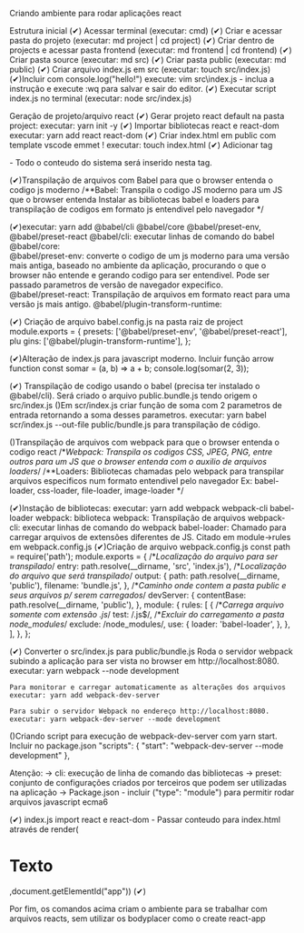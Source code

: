 Criando ambiente para rodar aplicações react

Estrutura inicial
  (✔) Acessar terminal (executar: cmd)
  (✔) Criar e acessar pasta do projeto (executar: md project | cd project)
  (✔) Criar dentro de projects e acessar pasta frontend (executar: md frontend | cd frontend)
  (✔) Criar pasta source (executar: md src)
  (✔) Criar pasta public (executar: md public)
  (✔) Criar arquivo index.js em src (executar: touch src/index.js)
    (✔)Incluir com console.log("hello!")
      execute: vim src\index.js - inclua a instrução e execute :wq para salvar e sair do editor.
  (✔) Executar script index.js no terminal (executar: node src/index.js)
  
Geração de projeto/arquivo react
(✔) Gerar projeto react default na pasta project: 
    executar: yarn init -y
(✔) Importar bibliotecas react e react-dom 
    executar: yarn add react react-dom
(✔) Criar index.html em public com template vscode emmet ! 
    executar: touch index.html
  (✔) Adicionar tag <div id="app"></div> - Todo o conteudo do sistema será inserido nesta tag.

(✔)Transpilação de arquivos com Babel para que o browser entenda o codigo js moderno
   /**Babel: Transpila o codigo JS moderno para um JS que o browser entenda
   	Instalar as bibliotecas babel e loaders para transpilação de codigos em formato js entendivel pelo navegador
 	*/

  (✔)executar: yarn add @babel/cli @babel/core @babel/preset-env, @babel/preset-react 
  @babel/cli: executar linhas de comando do babel
  @babel/core:  
  @babel/preset-env: converte o codigo de um js moderno para uma versão mais antiga, baseado no ambiente da aplicação, procurando o que o browser não entende e gerando codigo para ser entendivel. Pode ser passado parametros de versão de navegador expecifico.  
  @babel/preset-react: Transpilação de arquivos em formato react para uma versão js mais antigo. 
  @babel/plugin-transform-runtime: 

  (✔) Criação de arquivo babel.config.js na pasta raiz de project 
    module.exports = {
      presets: ['@babel/preset-env', '@babel/preset-react'],
      plu gins: ['@babel/plugin-transform-runtime'],
    };    

  (✔)Alteração de index.js para javascript moderno. Incluir função arrow function
  	 const somar = (a, b) => a + b;
	   console.log(somar(2, 3));

  (✔) Transpilação de codigo usando o babel (precisa ter instalado o @babel/cli). Será criado o arquivo public.bundle.js tendo origem o src/index.js
      ()Em scr/index.js criar função de soma com 2 parametros de entrada retornando a soma desses parametros.
      executar: yarn babel scr/index.js --out-file public/bundle.js para transpilação de código.

()Transpilação de arquivos com webpack para que o browser entenda o codigo react
/**Webpack: Transpila os codigos CSS, JPEG, PNG, entre outros para um JS que o browser entenda com o auxilio de arquivos loaders*/
/**Loaders: Bibliotecas chamadas pelo webpack para transpilar arquivos especificos num formato entendivel pelo navegador
    Ex: babel-loader, css-loader, file-loader, image-loader
*/

  (✔)Instação de bibliotecas:
    executar: yarn add webpack webpack-cli babel-loader
    webpack: biblioteca webpack: Transpilação de arquivos 
    webpack-cli: executar linhas de comando do webpack
    babel-loader: Chamado para carregar arquivos de extensões diferentes de JS. Citado em module->rules em webpack.config.js
  (✔)Criação de arquivo webpack.config.js
    const path = require('path');
    module.exports = {
      /**Localização do arquivo para ser transpilado*/
      entry: path.resolve(__dirname, 'src', 'index.js'),
      /**Localização do arquivo que será transpilado*/
      output: {
        path: path.resolve(__dirname, 'public'),
        filename: 'bundle.js',
      },
      /**Caminho onde contem a pasta public e seus arquivos  p/ serem carregados*/
      devServer: {
        contentBase: path.resolve(__dirname, 'public'),
      },
      module: {
        rules: [
          {
            /**Carrega arquivo somente com extensão .js*/
            test: /\.js$/,
            /**Excluir do carregamento a pasta node_modules*/
            exclude: /node_modules/,
            use: {
              loader: 'babel-loader',
            },
          },
        ],
      },
    };

  (✔) Converter o src/index.js para public/bundle.js
    Roda o servidor webpack subindo a aplicação para ser vista no browser em http://localhost:8080.
    executar: yarn webpack --node development

    Para monitorar e carregar automaticamente as alterações dos arquivos
    executar: yarn add webpack-dev-server

    Para subir o servidor Webpack no endereço http://localhost:8080.
    executar: yarn webpack-dev-server --mode development

  ()Criando script para execução de webpack-dev-server com yarn start. Incluir no package.json
    "scripts": {
    "start": "webpack-dev-server --mode development"
  },

Atenção:
-> cli: execução de linha de comando das bibliotecas
-> preset: conjunto de configurações criados por terceiros que podem ser utilizadas na aplicação
-> Package.json - incluir ("type": "module") para permitir rodar arquivos javascript ecma6

(✔) index.js import react e react-dom - 
    Passar conteudo para index.html através de render(<h1>Texto</h1>,document.getElementId("app"))
(✔) 

Por fim, os comandos acima criam o ambiente para se trabalhar com arquivos reacts, sem utilizar os bodyplacer como  o create react-app




